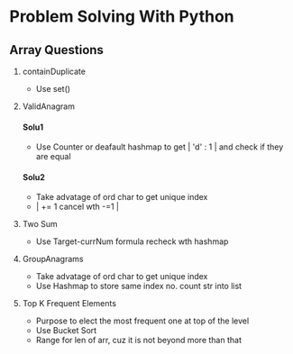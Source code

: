 # Problem Solving With Python

## Array Questions

1. containDuplicate 
   - Use set() 

2. ValidAnagram
    #### Solu1
    - Use Counter or deafault hashmap to get | 'd' : 1 | and check if they are equal

    #### Solu2
    - Take advatage of ord char to get unique index
    - | += 1 cancel wth -=1 |

3. Two Sum
    - Use Target-currNum formula recheck wth hashmap

4. GroupAnagrams
    - Take advatage of ord char to get unique index
    - Use Hashmap to store same index no. count str into list

5. Top K Frequent Elements
    - Purpose to elect the most frequent one at top of the level
    - Use Bucket Sort
    - Range for len of arr, cuz it is not beyond more than that